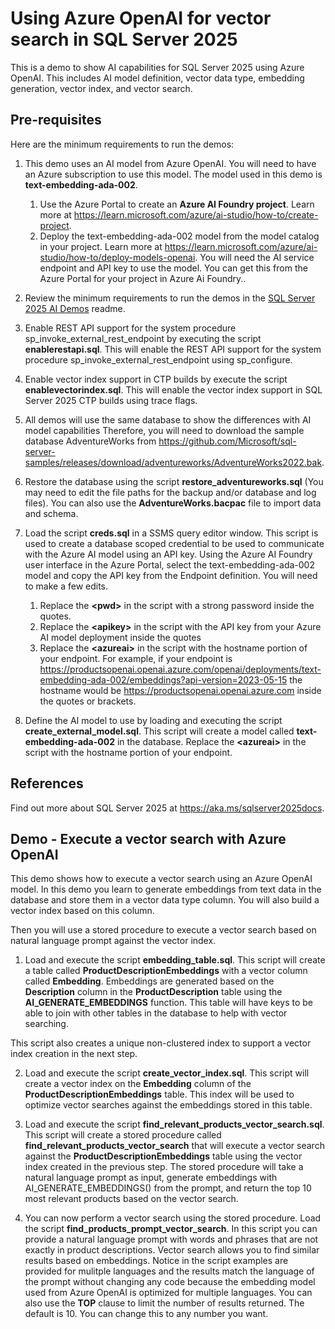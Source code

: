 # Using Azure OpenAI for vector search in SQL Server 2025

This is a demo to show AI capabilities for SQL Server 2025 using Azure OpenAI. This includes AI model definition, vector data type, embedding generation, vector index, and vector search.

## Pre-requisites

Here are the minimum requirements to run the demos:

1. This demo uses an AI model from Azure OpenAI. You will need to have an Azure subscription to use this model. The model used in this demo is **text-embedding-ada-002**.
    1. Use the Azure Portal to create an **Azure AI Foundry project**. Learn more at <https://learn.microsoft.com/azure/ai-studio/how-to/create-project>.
    1. Deploy the text-embedding-ada-002 model from the model catalog in your project. Learn more at <https://learn.microsoft.com/azure/ai-studio/how-to/deploy-models-openai>. You will need the AI service endpoint and API key to use the model. You can get this from the Azure Portal for your project in Azure Ai Foundry..

1. Review the minimum requirements to run the demos in the [SQL Server 2025 AI Demos](../readme.md) readme.

5. Enable REST API support for the system procedure sp_invoke_external_rest_endpoint by executing the script **enablerestapi.sql**. This will enable the REST API support for the system procedure sp_invoke_external_rest_endpoint using sp_configure.

6. Enable vector index support in CTP builds by execute the script **enablevectorindex.sql**. This will enable the vector index support in SQL Server 2025 CTP builds using trace flags.

2. All demos will use the same database to show the differences with AI model capabilities Therefore, you will need to download the sample database AdventureWorks from <https://github.com/Microsoft/sql-server-samples/releases/download/adventureworks/AdventureWorks2022.bak>.

4. Restore the database using the script **restore_adventureworks.sql** (You may need to edit the file paths for the backup and/or database and log files). You can also use the **AdventureWorks.bacpac** file to import data and schema.

6. Load the script **creds.sql** in a SSMS query editor window. This script is used to create a database scoped credential to be used to communicate with the Azure AI model using an API key. Using the Azure AI Foundry user interface in the Azure Portal, select the text-embedding-ada-002 model and copy the API key from the Endpoint definition. You will need to make a few edits.

    1. Replace the **\<pwd\>** in the script with a strong password inside the quotes.
    1. Replace the **\<apikey\>** in the script with the API key from your Azure AI model deployment inside the quotes
    1. Replace the **\<azureai\>** in the script with the hostname portion of your endpoint. For example, if your endpoint is https://productsopenai.openai.azure.com/openai/deployments/text-embedding-ada-002/embeddings?api-version=2023-05-15 the hostname would be https://productsopenai.openai.azure.com inside the quotes or brackets.

7. Define the AI model to use by loading and executing the script **create_external_model.sql**. This script will create a model called **text-embedding-ada-002** in the database. Replace the **\<azureai\>** in the script with the hostname portion of your endpoint.

## References

Find out more about SQL Server 2025 at https://aka.ms/sqlserver2025docs.

## Demo - Execute a vector search with Azure OpenAI

This demo shows how to execute a vector search using an Azure OpenAI model. In this demo you learn to generate embeddings from text data in the database and store them in a vector data type column. You will also build a vector index based on this column.

Then you will use a stored procedure to execute a vector search based on natural language prompt against the vector index.

1. Load and execute the script **embedding_table.sql**. This script will create a table called **ProductDescriptionEmbeddings** with a vector column called **Embedding**. Embeddings are generated based on the **Description** column in the **ProductDescription** table using the **AI_GENERATE_EMBEDDINGS** function. This table will have keys to be able to join with other tables in the database to help with vector searching.

This script also creates a unique non-clustered index to support a vector index creation in the next step.

2. Load and execute the script **create_vector_index.sql**. This script will create a vector index on the **Embedding** column of the **ProductDescriptionEmbeddings** table. This index will be used to optimize vector searches against the embeddings stored in this table.

3. Load and execute the script **find_relevant_products_vector_search.sql**. This script will create a stored procedure called **find_relevant_products_vector_search** that will execute a vector search against the **ProductDescriptionEmbeddings** table using the vector index created in the previous step. The stored procedure will take a natural language prompt as input, generate embeddings with AI_GENERATE_EMBEDDINGS() from the prompt, and return the top 10 most relevant products based on the vector search.

4. You can now perform a vector search using the stored procedure. Load the script **find_products_prompt_vector_search**. In this script you can provide a natural language prompt with words and phrases that are not exactly in product descriptions. Vector search allows you to find similar results based on embeddings. Notice in the script examples are provided for mulitple languages and the results match the language of the prompt without changing any code because the embedding model used from Azure OpenAI is optimized for multiple languages. You can also use the **TOP** clause to limit the number of results returned. The default is 10. You can change this to any number you want.